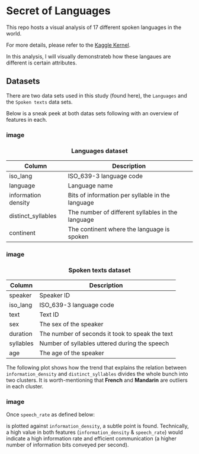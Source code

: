 # Secret of Languages
This repo hosts a visual analysis of 17 different spoken languages in the world.

For more details, please refer to the [Kaggle Kernel](https://www.kaggle.com/arashshamseddini/secret-of-languages/).

In this analysis, I will visually demonstrateb how these langaues are different is certain attributes.

## Datasets
There are two data sets used in this study (found here), the `Languages` and the `Spoken texts` data sets.

Below is a sneak peek at both datas sets following with an overview of features in each.

### image

<center><h3>Languages dataset</h4></center>

| Column              | Description                                       |
|---------------------|---------------------------------------------------|
| iso_lang            | ISO_639-3 language code                           |
| language            | Language name                                     |
| information density | Bits of information per syllable in the language  |
| distinct_syllables  | The number of different syllables in the language |
| continent           | The continent where the language is spoken        |

### image

<center><h3>Spoken texts dataset</h4></center>

| Column    | Description                                     |
|-----------|-------------------------------------------------|
| speaker   | Speaker ID                                      |
| iso_lang  | ISO_639-3 language code                         |
| text      | Text ID                                         |
| sex       | The sex of the speaker                          |
| duration  | The number of seconds it took to speak the text |
| syllables | Number of syllables uttered during the speech   |
| age       | The age of the speaker                          |

The following plot shows how the trend that explains the relation between `information_density` and `distinct_syllables` divides the whole bunch into two clusters. It is worth-mentioning that **French** and **Mandarin** are outliers in each cluster.

### image

Once `speech_rate` as defined below:


is plotted against `information_density`, a subtle point is found. Technically, a high value in both features (`information_density` & `speech_rate`) would indicate a high information rate and efficient communication (a higher number of information bits conveyed per second).
